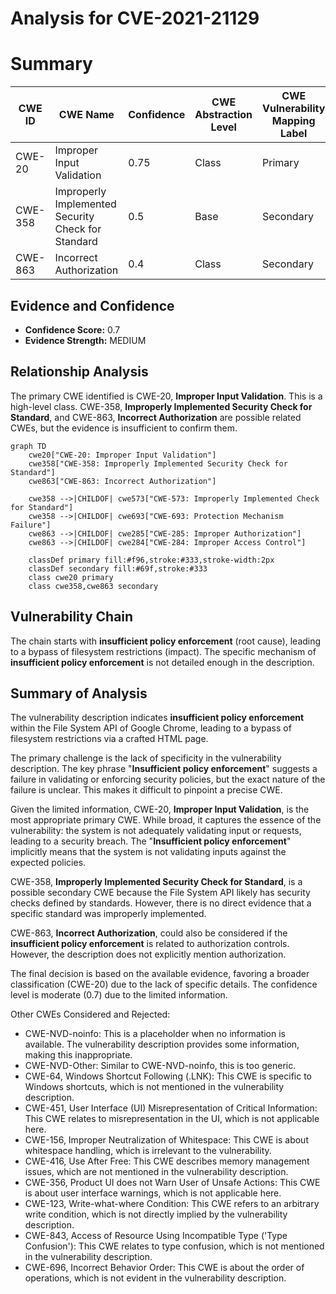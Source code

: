 # Analysis for CVE-2021-21129

# Summary
| CWE ID | CWE Name | Confidence | CWE Abstraction Level | CWE Vulnerability Mapping Label | CWE-Vulnerability Mapping Notes |
|---|---|---|---|---|---|
| CWE-20 | Improper Input Validation | 0.75 | Class | Primary | Allowed-with-Review |
| CWE-358 | Improperly Implemented Security Check for Standard | 0.5 | Base | Secondary | Allowed |
| CWE-863 | Incorrect Authorization | 0.4 | Class | Secondary | Allowed-with-Review |

## Evidence and Confidence

*   **Confidence Score:** 0.7
*   **Evidence Strength:** MEDIUM

## Relationship Analysis
The primary CWE identified is CWE-20, **Improper Input Validation**. This is a high-level class. CWE-358, **Improperly Implemented Security Check for Standard**, and CWE-863, **Incorrect Authorization** are possible related CWEs, but the evidence is insufficient to confirm them.

```mermaid
graph TD
    cwe20["CWE-20: Improper Input Validation"]
    cwe358["CWE-358: Improperly Implemented Security Check for Standard"]
    cwe863["CWE-863: Incorrect Authorization"]

    cwe358 -->|CHILDOF| cwe573["CWE-573: Improperly Implemented Check for Standard"]
    cwe358 -->|CHILDOF| cwe693["CWE-693: Protection Mechanism Failure"]
    cwe863 -->|CHILDOF| cwe285["CWE-285: Improper Authorization"]
    cwe863 -->|CHILDOF| cwe284["CWE-284: Improper Access Control"]
    
    classDef primary fill:#f96,stroke:#333,stroke-width:2px
    classDef secondary fill:#69f,stroke:#333
    class cwe20 primary
    class cwe358,cwe863 secondary
```

## Vulnerability Chain
The chain starts with **insufficient policy enforcement** (root cause), leading to a bypass of filesystem restrictions (impact). The specific mechanism of **insufficient policy enforcement** is not detailed enough in the description.

## Summary of Analysis
The vulnerability description indicates **insufficient policy enforcement** within the File System API of Google Chrome, leading to a bypass of filesystem restrictions via a crafted HTML page.

The primary challenge is the lack of specificity in the vulnerability description. The key phrase "**Insufficient policy enforcement**" suggests a failure in validating or enforcing security policies, but the exact nature of the failure is unclear. This makes it difficult to pinpoint a precise CWE.

Given the limited information, CWE-20, **Improper Input Validation**, is the most appropriate primary CWE. While broad, it captures the essence of the vulnerability: the system is not adequately validating input or requests, leading to a security breach. The "**Insufficient policy enforcement**" implicitly means that the system is not validating inputs against the expected policies.

CWE-358, **Improperly Implemented Security Check for Standard**, is a possible secondary CWE because the File System API likely has security checks defined by standards. However, there is no direct evidence that a specific standard was improperly implemented.

CWE-863, **Incorrect Authorization**, could also be considered if the **insufficient policy enforcement** is related to authorization controls. However, the description does not explicitly mention authorization.

The final decision is based on the available evidence, favoring a broader classification (CWE-20) due to the lack of specific details. The confidence level is moderate (0.7) due to the limited information.

Other CWEs Considered and Rejected:

*   CWE-NVD-noinfo: This is a placeholder when no information is available. The vulnerability description provides some information, making this inappropriate.
*   CWE-NVD-Other: Similar to CWE-NVD-noinfo, this is too generic.
*   CWE-64, Windows Shortcut Following (.LNK): This CWE is specific to Windows shortcuts, which is not mentioned in the vulnerability description.
*   CWE-451, User Interface (UI) Misrepresentation of Critical Information: This CWE relates to misrepresentation in the UI, which is not applicable here.
*   CWE-156, Improper Neutralization of Whitespace: This CWE is about whitespace handling, which is irrelevant to the vulnerability.
*   CWE-416, Use After Free: This CWE describes memory management issues, which are not mentioned in the vulnerability description.
*   CWE-356, Product UI does not Warn User of Unsafe Actions: This CWE is about user interface warnings, which is not applicable here.
*   CWE-123, Write-what-where Condition: This CWE refers to an arbitrary write condition, which is not directly implied by the vulnerability description.
*   CWE-843, Access of Resource Using Incompatible Type ('Type Confusion'): This CWE relates to type confusion, which is not mentioned in the vulnerability description.
*   CWE-696, Incorrect Behavior Order: This CWE is about the order of operations, which is not evident in the vulnerability description.